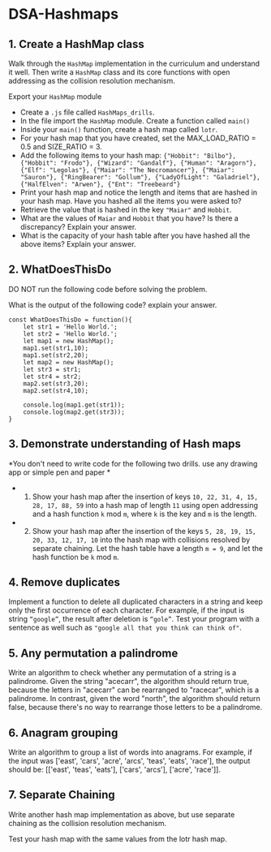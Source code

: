 # DSA-Hashmaps

## 1. Create a HashMap class
Walk through the ```HashMap``` implementation in the curriculum and understand it well. Then write a ```HashMap``` class and its core functions with open addressing as the collision resolution mechanism.

Export your ```HashMap``` module
- Create a ```.js``` file called ```HashMaps_drills```. 
- In the file import the ```HashMap``` module. Create a function called ```main()```
- Inside your ```main()``` function, create a hash map called ```lotr```.
- For your hash map that you have created, set the MAX_LOAD_RATIO = 0.5 and SIZE_RATIO = 3.
- Add the following items to your hash map: ```{"Hobbit": "Bilbo"}, {"Hobbit": "Frodo"}, {"Wizard": "Gandalf"}, {"Human": "Aragorn"}, {"Elf": "Legolas"}, {"Maiar": "The Necromancer"}, {"Maiar": "Sauron"}, {"RingBearer": "Gollum"}, {"LadyOfLight": "Galadriel"}, {"HalfElven": "Arwen"}, {"Ent": "Treebeard"}```
- Print your hash map and notice the length and items that are hashed in your hash map. Have you hashed all the items you were asked to?
- Retrieve the value that is hashed in the key ```"Maiar"``` and ```Hobbit```.
- What are the values of ```Maiar``` and ```Hobbit``` that you have? Is there a discrepancy? Explain your answer.
- What is the capacity of your hash table after you have hashed all the above items? Explain your answer.

## 2. WhatDoesThisDo

DO NOT run the following code before solving the problem.

What is the output of the following code? explain your answer.

````
const WhatDoesThisDo = function(){
    let str1 = 'Hello World.';
    let str2 = 'Hello World.';
    let map1 = new HashMap();
    map1.set(str1,10);
    map1.set(str2,20);
    let map2 = new HashMap();
    let str3 = str1;
    let str4 = str2;
    map2.set(str3,20);
    map2.set(str4,10);

    console.log(map1.get(str1));
    console.log(map2.get(str3));
}
````

## 3. Demonstrate understanding of Hash maps
*You don't need to write code for the following two drills. use any drawing app or simple pen and paper *

- 1) Show your hash map after the insertion of keys `10, 22, 31, 4, 15, 28, 17, 88, 59` into a hash map of length `11` using open addressing and a hash function `k` mod `m`, where `k` is the key and `m` is the length.
- 2) Show your hash map after the insertion of the keys `5, 28, 19, 15, 20, 33, 12, 17, 10` into the hash map with collisions resolved by separate chaining. Let the hash table have a length `m = 9`, and let the hash function be `k` mod `m`.

## 4. Remove duplicates
Implement a function to delete all duplicated characters in a string and keep only the first occurrence of each character. For example, if the input is string `“google”`, the result after deletion is `“gole”`. Test your program with a sentence as well such as `"google all that you think can think of"`.

## 5. Any permutation a palindrome
Write an algorithm to check whether any permutation of a string is a palindrome. Given the string "acecarr", the algorithm should return true, because the letters in "acecarr" can be rearranged to "racecar", which is a palindrome. In contrast, given the word "north", the algorithm should return false, because there's no way to rearrange those letters to be a palindrome.

## 6. Anagram grouping
Write an algorithm to group a list of words into anagrams. For example, if the input was ['east', 'cars', 'acre', 'arcs', 'teas', 'eats', 'race'], the output should be: [['east', 'teas', 'eats'], ['cars', 'arcs'], ['acre', 'race']].

## 7. Separate Chaining
Write another hash map implementation as above, but use separate chaining as the collision resolution mechanism.

Test your hash map with the same values from the lotr hash map.
